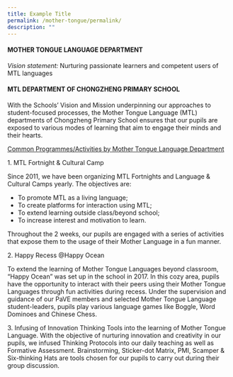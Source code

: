 ```yaml
---
title: Example Title
permalink: /mother-tongue/permalink/
description: ""
---
```

<h4><strong>MOTHER TONGUE LANGUAGE DEPARTMENT</strong></h4>
<p><em>Vision statement:</em>&nbsp;Nurturing passionate learners and competent users of MTL languages</p>
<h4><strong>MTL DEPARTMENT OF CHONGZHENG PRIMARY SCHOOL</strong></h4>
<p>With the Schools&rsquo; Vision and Mission underpinning our approaches to student-focused processes, the Mother Tongue Language (MTL) departments of Chongzheng Primary School ensures that our pupils are exposed to various modes of learning that aim to engage their minds and their hearts.</p>
<p><u>Common Programmes/Activities by Mother Tongue Language Department</u></p>
<p>1. MTL Fortnight &amp; Cultural Camp</p>
<p>Since 2011, we have been organizing MTL Fortnights and Language &amp; Cultural Camps yearly. The objectives are:</p>
<div>
<ul>
<li>To promote MTL as a living language;</li>
<li>To create platforms for interaction using MTL;</li>
<li>To extend learning outside class/beyond school;</li>
<li>To increase interest and motivation to learn.</li>
</ul>
</div>
<p>Throughout the 2 weeks, our pupils are engaged with a series of activities that expose them to the usage of their Mother Language in a fun manner.</p>
<p>2. Happy Recess @Happy Ocean</p>
<p>To extend the learning of Mother Tongue Languages beyond classroom, &ldquo;Happy Ocean&rdquo; was set up in the school in 2017. In this cozy area, pupils have the opportunity to interact with their peers using their Mother Tongue Languages through fun activities during recess. Under the supervision and guidance of our PaVE members and selected Mother Tongue Language student-leaders, pupils play various language games like Boggle, Word Dominoes and Chinese Chess.</p>
<p>3. Infusing of Innovation Thinking Tools into the learning of Mother Tongue Language. With the objective of nurturing innovation and creativity in our pupils, we infused Thinking Protocols into our daily teaching as well as Formative Assessment. Brainstorming, Sticker-dot Matrix, PMI, Scamper &amp; Six-thinking Hats are tools chosen for our pupils to carry out during their group discussion.</p>